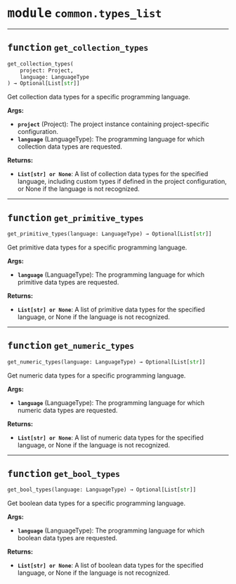 <!-- markdownlint-disable -->

# <kbd>module</kbd> `common.types_list`





---

## <kbd>function</kbd> `get_collection_types`

```python
get_collection_types(
    project: Project,
    language: LanguageType
) → Optional[List[str]]
```

Get collection data types for a specific programming language. 



**Args:**
 
 - <b>`project`</b> (Project):  The project instance containing project-specific configuration. 
 - <b>`language`</b> (LanguageType):  The programming language for which collection data types are requested. 



**Returns:**
 
 - <b>`List[str] or None`</b>:  A list of collection data types for the specified language, including custom types if defined in the project configuration,  or None if the language is not recognized. 


---

## <kbd>function</kbd> `get_primitive_types`

```python
get_primitive_types(language: LanguageType) → Optional[List[str]]
```

Get primitive data types for a specific programming language. 



**Args:**
 
 - <b>`language`</b> (LanguageType):  The programming language for which primitive data types are requested. 



**Returns:**
 
 - <b>`List[str] or None`</b>:  A list of primitive data types for the specified language,  or None if the language is not recognized. 


---

## <kbd>function</kbd> `get_numeric_types`

```python
get_numeric_types(language: LanguageType) → Optional[List[str]]
```

Get numeric data types for a specific programming language. 



**Args:**
 
 - <b>`language`</b> (LanguageType):  The programming language for which numeric data types are requested. 



**Returns:**
 
 - <b>`List[str] or None`</b>:  A list of numeric data types for the specified language,  or None if the language is not recognized. 


---

## <kbd>function</kbd> `get_bool_types`

```python
get_bool_types(language: LanguageType) → Optional[List[str]]
```

Get boolean data types for a specific programming language. 



**Args:**
 
 - <b>`language`</b> (LanguageType):  The programming language for which boolean data types are requested. 



**Returns:**
 
 - <b>`List[str] or None`</b>:  A list of boolean data types for the specified language,  or None if the language is not recognized. 


